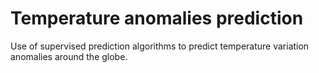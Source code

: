 # Temperature anomalies prediction

Use of supervised prediction algorithms to predict temperature variation anomalies around the globe.
